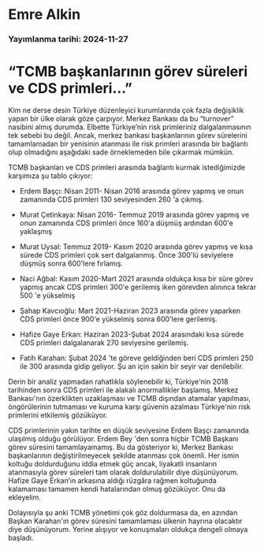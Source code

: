 # Emre Alkin

### Yayımlanma tarihi: 2024-11-27

# “TCMB başkanlarının görev süreleri ve CDS primleri…”

Kim ne derse desin Türkiye düzenleyici kurumlarında çok fazla değişiklik yapan bir ülke olarak göze çarpıyor. Merkez Bankası da bu “turnover” nasibini almış durumda. Elbette Türkiye’nin risk primleriniz dalgalanmasının tek sebebi bu değil. Ancak, merkez bankası başkanlarının görev sürelerini tamamlamadan bir yenisinin atanması ile risk primleri arasında bir bağlantı olup olmadığını aşağıdaki sade örneklemeden bile çıkarmak mümkün.

TCMB başkanları ve CDS primleri arasında bağlantı kurmak istediğimizde karşımıza şu tablo çıkıyor:

- Erdem Başçı: Nisan 2011- Nisan 2016 arasında görev yapmış ve onun zamanında CDS primleri 130 seviyesinden 260 'a çıkmış.

- Murat Çetinkaya: Nisan 2016- Temmuz 2019 arasında görev yapmış ve onun zamanında CDS primleri önce 160'a düşmüş ardından 600'e yaklaşmış

- Murat Uysal: Temmuz 2019- Kasım 2020 arasında görev yapmış ve kısa sürede CDS primleri çok sert dalgalanmış. Önce 300'lü seviyelere düşmüş sonra 600'lere fırlamış.

- Naci Ağbal: Kasım 2020-Mart 2021 arasında oldukça kısa bir süre görev yapmış ancak CDS primleri 300'e gerilemiş iken görevden alınınca tekrar 500 'e yükselmiş

- Şahap Kavcıoğlu: Mart 2021-Haziran 2023 arasında görev yaparken CDS primleri önce 900'e yükselmiş sonra 600'lere gerilemiş.

- Hafize Gaye Erkan: Haziran 2023-Şubat 2024 arasındaki kısa sürede CDS primleri dalgalanarak 270 seviyesine gerilemiş.

- Fatih Karahan: Şubat 2024 'te göreve geldiğinden beri CDS primleri 250 ile 300 arasında gidip geliyor. Şu an için sakin bir seyir var denilebilir.

Derin bir analiz yapmadan rahatlıkla söylenebilir ki, Türkiye'nin 2018 tarihinden sonra CDS primleri ile alakalı anormallikler başlamış. Merkez Bankası'nın özerklikten uzaklaşması ve TCMB dışından atamalar yapılması, öngörülerinin tutmaması ve kuruma karşı güvenin azalması Türkiye'nin risk primlerini etkilemiş gözüküyor.

CDS primlerinin yakın tarihte en düşük seviyesine Erdem Başçı zamanında ulaşılmış olduğu görülüyor. Erdem Bey 'den sonra hiçbir TCMB Başkanı görev süresini tamamlayamamış. Bu da gösteriyor ki, Merkez Bankası başkanlarının değiştirilmeyecek şekilde atanması çok önemli. Her ismin koltuğu doldurduğunu iddia etmek güç ancak, liyakatli insanların atanmasıyla görev süreleri tam olarak doldurulabilir diye düşünüyorum. Hafize Gaye Erkan’ın arkasına aldığı rüzgâra rağmen koltuğunda kalamaması tamamen kendi hatalarından olmuş gözüküyor. Onu da ekleyelim.

Dolayısıyla şu anki TCMB yönetimi çok göz doldurmasa da, en azından Başkan Karahan'ın görev süresini tamamlaması ülkenin hayrına olacaktır diye düşünüyorum. Yerine alışıyor ve konuşmaları oldukça dengeli olmaya başladı.



